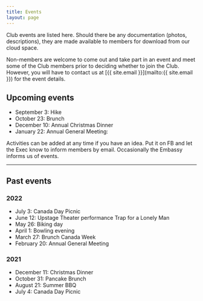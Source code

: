 ```yaml
---
title: Events
layout: page
---
```


Club events are listed here. Should there be any documentation (photos, descriptions), they are made available to members for download from our cloud space.

Non-members are welcome to come out and take part in an event and meet some of the Club members prior to deciding whether to join the Club. 
However, you will have to contact us at [{{ site.email }}](mailto:{{ site.email }}) for the event details.

## Upcoming events

- September 3: Hike
- October 23: Brunch
- December 10: Annual Christmas Dinner
- January 22: Annual General Meeting: 

Activities can be added at any time if you have an idea. Put it on FB and let the Exec know to inform members by email.
Occasionally the Embassy informs us of events.

---
## Past events

### 2022

- July 3: Canada Day Picnic
- June 12: Upstage Theater performance Trap for a Lonely Man
- May 26: Biking day
- April 1: Bowling evening
- March 27: Brunch Canada Week
- February 20: Annual General Meeting

### 2021

- December 11: Christmas Dinner
- October 31: Pancake Brunch
- August 21: Summer BBQ
- July 4: Canada Day Picnic

